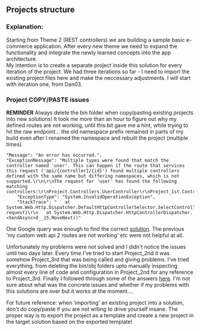## Projects structure
### Explanation:

Starting from Theme 2 (REST controllers) we are building a sample basic e-commerce application. After every new theme we need to expand the functionality and integrate the newly learned concepts into the app architecture.  
My intention is to create a separate project inside this solution for every iteration of the project. We had three iterations so far - I need to import the existing project files here and make the neccessary adjustments. I will start with iteration one, from Dan03.  

### Project COPY/PASTE issues  

**REMINDER** Always delete the bin folder when copy/pasting existing projects into new solutions! It took me more than an hour to figure out why my defined routes are not working, until this bit gave me a hint, while trying to hit the raw endpoint... the old namespace prefix remained in parts of my build even after I renamed the namespace and rebuilt the project (multiple times). 

```
"Message": "An error has occurred.",
"ExceptionMessage": "Multiple types were found that match the controller named 'user'. This can happen if the route that services this request ('api/{controller}/{id}') found multiple controllers defined with the same name but differing namespaces, which is not supported.\r\n\r\nThe request for 'user' has found the following matching controllers:\r\nProject.Controllers.UserController\r\nProject_1st.Controllers.UserController",
    "ExceptionType": "System.InvalidOperationException",
    "StackTrace": "   at System.Web.Http.Dispatcher.DefaultHttpControllerSelector.SelectController(HttpRequestMessage request)\r\n   at System.Web.Http.Dispatcher.HttpControllerDispatcher.<SendAsync>d__15.MoveNext()"
```

One Google query was enough to find the correct [solution](https://stackoverflow.com/a/30518581/4486196). The previous 'my custom web api 2 routes are not working' etc were not helpful at all.  

Unfortunately my problems were not solved and I didn't notice the issues until two days later. Every time I've tried to start Project_2nd it was somehow Project_3rd that was being called and giving problems. I've tried everything, from deleting the bin/obj folders upto manually inspecting almost every line of code and configuration in Project_2nd for any reference to Project_3rd. Finally I followed through some of the answers [here](https://stackoverflow.com/questions/32780315/could-not-find-a-part-of-the-path-bin-roslyn-csc-exe). I'm not sure about what was the concrete issues and whether if my problems with this solutions are over but it works at the moment....   

For future reference: when 'importing' an existing project into a solution, don't do copy/paste if you are not willing to drive yourself insane. The proper way is to export the project as a template and create a new project in the target solution based on the exported template!  


